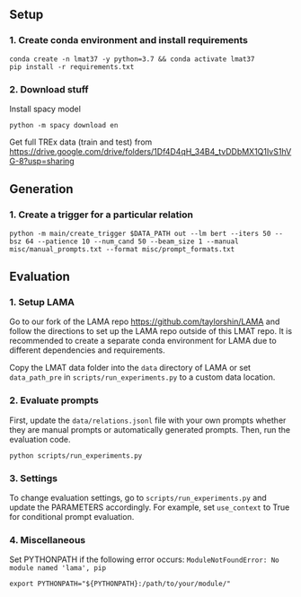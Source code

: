 ## Setup

### 1. Create conda environment and install requirements
```
conda create -n lmat37 -y python=3.7 && conda activate lmat37
pip install -r requirements.txt
```

### 2. Download stuff
Install spacy model
```
python -m spacy download en
```

Get full TREx data (train and test) from https://drive.google.com/drive/folders/1Df4D4qH_34B4_tvDDbMX1Q1IvS1hVG-8?usp=sharing

## Generation

### 1. Create a trigger for a particular relation
```
python -m main/create_trigger $DATA_PATH out --lm bert --iters 50 --bsz 64 --patience 10 --num_cand 50 --beam_size 1 --manual misc/manual_prompts.txt --format misc/prompt_formats.txt
```

## Evaluation

### 1. Setup LAMA
Go to our fork of the LAMA repo https://github.com/taylorshin/LAMA and follow the directions to set up the LAMA repo outside of this LMAT repo.
It is recommended to create a separate conda environment for LAMA due to different dependencies and requirements.

Copy the LMAT data folder into the `data` directory of LAMA or set `data_path_pre` in `scripts/run_experiments.py` to a custom data location.

### 2. Evaluate prompts
First, update the `data/relations.jsonl` file with your own prompts whether they are manual prompts or automatically generated prompts.
Then, run the evaluation code.
```
python scripts/run_experiments.py
```

### 3. Settings
To change evaluation settings, go to `scripts/run_experiments.py` and update the PARAMETERS accordingly.
For example, set `use_context` to True for conditional prompt evaluation.

### 4. Miscellaneous
Set PYTHONPATH if the following error occurs: `ModuleNotFoundError: No module named 'lama', pip`
```
export PYTHONPATH="${PYTHONPATH}:/path/to/your/module/"
```
